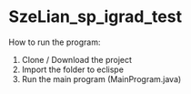 # SzeLian_sp_igrad_test

How to run the program:
1. Clone / Download the project
2. Import the folder to eclispe
3. Run the main program (MainProgram.java) 
